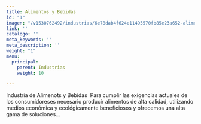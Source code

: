 ```yaml
---
title: Alimentos y Bebidas
id: "1"
imagen: "/v1530762492/industrias/6e78dab4f624e11495570fb85e23a652-alimentos-bebidas.jpg"
link: ''
catalogo: ''
meta_keywords: ''
meta_description: ''
weight: "1"
menu:
  principal:
    parent: Industrias
    weight: 10

---
```

Industria de Alimenots y Bebidas  Para cumplir las exigencias actuales de los consumidoreses necesario producir alimentos de alta calidad, utilizando medios económica y ecológicamente beneficiosos y ofrecemos una alta gama de soluciones...